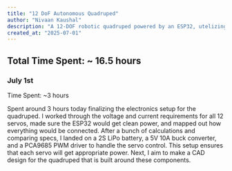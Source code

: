```yaml
---
title: "12 DoF Autonomous Quadruped"
author: "Nivaan Kaushal"
description: "A 12-DOF robotic quadruped powered by an ESP32, utelizing inverse kinematics to aid movement. Includes camera, IMU for intelligent movement. "
created_at: "2025-07-01"
---
```


## Total Time Spent: ~ 16.5 hours   

### July 1st
Time Spent: ~3 hours  

Spent around 3 hours today finalizing the electronics setup for the quadruped. I worked through the voltage and current requirements for all 12 servos, made sure the ESP32 would get clean power, and mapped out how everything would be connected. After a bunch of calculations and comparing specs, I landed on a 2S LiPo battery, a 5V 10A buck converter, and a PCA9685 PWM driver to handle the servo control. This setup ensures that each servo will get appropriate power. Next, I aim to make a CAD design for the quadruped that is built around these components. 


